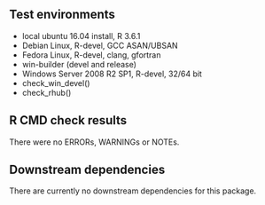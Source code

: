 ## Test environments
* local ubuntu 16.04 install, R 3.6.1
* Debian Linux, R-devel, GCC ASAN/UBSAN
* Fedora Linux, R-devel, clang, gfortran
* win-builder (devel and release)
* Windows Server 2008 R2 SP1, R-devel, 32/64 bit
* check_win_devel()
* check_rhub()

## R CMD check results
There were no ERRORs, WARNINGs or NOTEs. 

## Downstream dependencies
There are currently no downstream dependencies for this package.